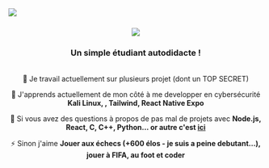 <img align="left" src="https://visitor-badge.laobi.icu/badge?page_id=abdhkarim.abdhkarim" />

<h1 align="center">
  <h1 align="center">
    <img src="https://readme-typing-svg.herokuapp.com/?font=Righteous&size=35&center=true&vCenter=true&width=500&height=70&duration=4000&lines=Salut+À+Tous!+👋;+Je+Suis+Abdallah+Karim!;" />
</h1>

<h3 align="center">Un simple étudiant autodidacte !</h3>

<br/>

<div align="center">
 🔭 Je travail actuellement sur plusieurs projet (dont un TOP SECRET)
 
 🌱 J'apprends actuellement de mon côté à me developper en cybersécurité **Kali Linux, , Tailwind, React Native Expo**

💬 Si vous avez des questions à propos de pas mal de projets avec **Node.js, React, C, C++, Python... or autre c'est [ici](https://github.com/abdhkarim/abdhkarim/issues)**

⚡ Sinon j'aime **Jouer aux échecs (+600 élos - je suis a peine debutant...), jouer à FIFA, au foot et coder**


